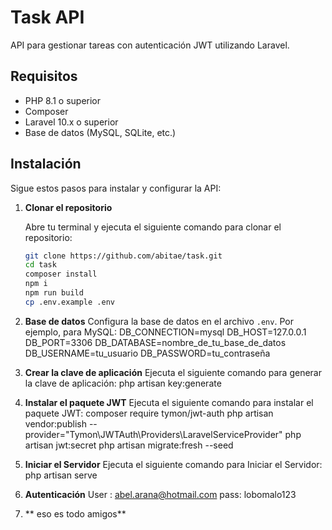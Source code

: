 # Task API

API para gestionar tareas con autenticación JWT utilizando Laravel.

## Requisitos

- PHP 8.1 o superior
- Composer
- Laravel 10.x o superior
- Base de datos (MySQL, SQLite, etc.)

## Instalación

Sigue estos pasos para instalar y configurar la API:

1. **Clonar el repositorio**

   Abre tu terminal y ejecuta el siguiente comando para clonar el repositorio:

   ```bash
   git clone https://github.com/abitae/task.git
   cd task
   composer install
   npm i
   npm run build
   cp .env.example .env

2. **Base de datos**
    Configura la base de datos en el archivo `.env`. Por ejemplo, para MySQL:
    DB_CONNECTION=mysql
    DB_HOST=127.0.0.1
    DB_PORT=3306
    DB_DATABASE=nombre_de_tu_base_de_datos
    DB_USERNAME=tu_usuario
    DB_PASSWORD=tu_contraseña

3. **Crear la clave de aplicación**
    Ejecuta el siguiente comando para generar la clave de aplicación:
    php artisan key:generate
4. **Instalar el paquete JWT**
    Ejecuta el siguiente comando para instalar el paquete JWT:
    composer require tymon/jwt-auth
    php artisan vendor:publish --provider="Tymon\JWTAuth\Providers\LaravelServiceProvider"
    php artisan jwt:secret
    php artisan migrate:fresh --seed

5. **Iniciar el Servidor**
    Ejecuta el siguiente comando para Iniciar el Servidor:
    php artisan serve

6. **Autenticación**
    User : abel.arana@hotmail.com
    pass: lobomalo123

7. **   eso es todo amigos**
